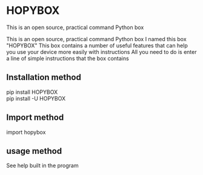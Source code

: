 # HOPYBOX
This is an open source, practical command Python box

This is an open source, practical command Python box
I named this box "HOPYBOX"
This box contains a number of useful features that can help you use your device more easily with instructions
All you need to do is enter a line of simple instructions that the box contains

## Installation method
pip install HOPYBOX                        
pip install -U HOPYBOX

## Import method
import hopybox

## usage method
See help built in the program